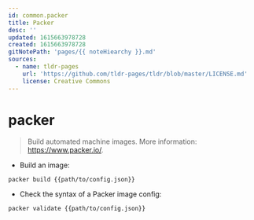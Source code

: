 ```yaml
---
id: common.packer
title: Packer
desc: ''
updated: 1615663978728
created: 1615663978728
gitNotePath: 'pages/{{ noteHiearchy }}.md'
sources:
  - name: tldr-pages
    url: 'https://github.com/tldr-pages/tldr/blob/master/LICENSE.md'
    license: Creative Commons
---
```

# packer

> Build automated machine images.
> More information: <https://www.packer.io/>.

- Build an image:

`packer build {{path/to/config.json}}`

- Check the syntax of a Packer image config:

`packer validate {{path/to/config.json}}`

